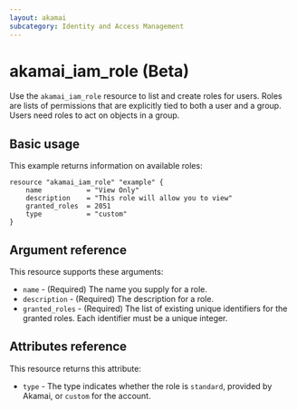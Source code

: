 ```yaml
---
layout: akamai
subcategory: Identity and Access Management
---
```


# akamai_iam_role (Beta)

Use the `akamai_iam_role` resource to list and create roles for users. Roles are lists of permissions that are explicitly tied to both a user and a group. Users need roles to act on objects in a group.

## Basic usage

This example returns information on available roles:

```hcl
resource "akamai_iam_role" "example" {
    name           = "View Only"
    description    = "This role will allow you to view"
    granted_roles  = 2051
    type           = "custom"
}
```

## Argument reference

This resource supports these arguments:

* `name` - (Required) The name you supply for a role.
* `description` - (Required) The description for a role.
* `granted_roles` - (Required) The list of existing unique identifiers for the granted roles. Each identifier must be a unique integer.

## Attributes reference

This resource returns this attribute:

* `type` - The type indicates whether the role is `standard`, provided by Akamai, or `custom` for the account.




